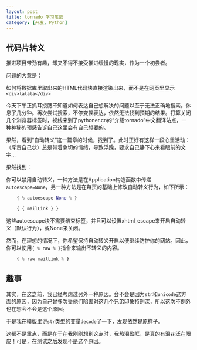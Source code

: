 ```yaml
---
layout: post
title: tornado 学习笔记
category: [开发, Python]
---
```



## 代码片转义

推进项目带劲有趣，却又不得不接受推进缓慢的现实，作为一个初尝者。

问题的大意是：

如何将数据库里取出来的HTML代码块直接渲染出来，而不是在网页里显示`<div>lalala</div>`

今天下午正抓耳挠腮不知道如何表达自己想解决的问题以至于无法正确地搜索。休息了几分钟。再次尝试搜索，不停变换表达，依然无法找到预期的结果。打算关闭几个浏览器标签时，视线来到了pythoner.cn的“介绍tornado”中文翻译站点，一种神秘的预感告诉自己这里会有自己想要的。

果然，看到“自动转义”这一篇章的时候，找到了。此时正好有这样一段心里活动：（斥责自己状）总是带着急切的情绪，导致浮躁，要求自己静下心来看眼前的文字...

果然找到：

你可以禁用自动转义，一种方法是在Application构造函数中传递`autoescape=None`，另一种方法是在每页的基础上修改自动转义行为，如下所示：

~~~python
    { % autoescape None % }

    { { mailLink } }
~~~

这些autoescape块不需要结束标签，并且可以设置xhtml_escape来开启自动转义（默认行为），或None来关闭。

然而，在理想的情况下，你希望保持自动转义开启以便继续防护你的网站。因此，你可以使用`{ % raw % }`指令来输出不转义的内容。

~~~python
    { % raw mailLink % }
~~~

## 趣事

其实，在这之前，我已经考虑过另外一种原因。会不会是因为`str`和`unicode`这方面的原因，因为自己曾多次受他们陷害对这几个兄弟印象特别深，所以这次不例外也在想会不会是这个原因。

于是我在模版里讲`str`类型的变量`decode`了一下，发现依然是原样子。

这都不是重点，而是在于在我刚刚想到这点时，我热泪盈眶，是真的有泪花泛在眼皮！可是，在测试之后发现不是这个原因。
